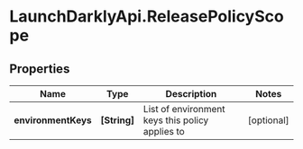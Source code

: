 # LaunchDarklyApi.ReleasePolicyScope

## Properties

Name | Type | Description | Notes
------------ | ------------- | ------------- | -------------
**environmentKeys** | **[String]** | List of environment keys this policy applies to | [optional] 



